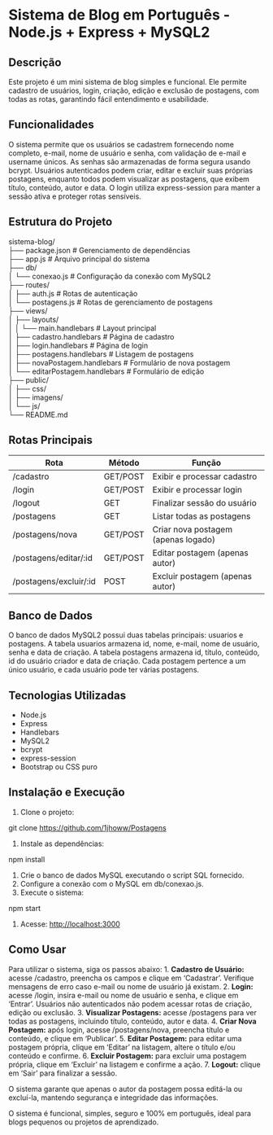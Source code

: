 # Sistema de Blog em Português - Node.js + Express + MySQL2

## Descrição

Este projeto é um mini sistema de blog simples e funcional. Ele permite cadastro de usuários, login, criação, edição e exclusão de postagens, com todas as rotas, garantindo fácil entendimento e usabilidade.

## Funcionalidades

O sistema permite que os usuários se cadastrem fornecendo nome completo, e-mail, nome de usuário e senha, com validação de e-mail e username únicos. As senhas são armazenadas de forma segura usando bcrypt. Usuários autenticados podem criar, editar e excluir suas próprias postagens, enquanto todos podem visualizar as postagens, que exibem título, conteúdo, autor e data. O login utiliza express-session para manter a sessão ativa e proteger rotas sensíveis.

## Estrutura do Projeto

sistema-blog/  
├── package.json # Gerenciamento de dependências  
├── app.js # Arquivo principal do sistema  
├── db/  
│ └── conexao.js # Configuração da conexão com MySQL2  
├── routes/  
│ ├── auth.js # Rotas de autenticação  
│ └── postagens.js # Rotas de gerenciamento de postagens  
├── views/  
│ ├── layouts/  
│ │ └── main.handlebars # Layout principal  
│ ├── cadastro.handlebars # Página de cadastro  
│ ├── login.handlebars # Página de login  
│ ├── postagens.handlebars # Listagem de postagens  
│ ├── novaPostagem.handlebars # Formulário de nova postagem  
│ └── editarPostagem.handlebars # Formulário de edição  
├── public/  
│ ├── css/  
│ ├── imagens/  
│ └── js/  
└── README.md

## Rotas Principais

| Rota | Método | Função |
| --- | --- | --- |
| /cadastro | GET/POST | Exibir e processar cadastro |
| /login | GET/POST | Exibir e processar login |
| /logout | GET | Finalizar sessão do usuário |
| /postagens | GET | Listar todas as postagens |
| /postagens/nova | GET/POST | Criar nova postagem (apenas logado) |
| /postagens/editar/:id | GET/POST | Editar postagem (apenas autor) |
| /postagens/excluir/:id | POST | Excluir postagem (apenas autor) |

## Banco de Dados

O banco de dados MySQL2 possui duas tabelas principais: usuarios e postagens. A tabela usuarios armazena id, nome, e-mail, nome de usuário, senha e data de criação. A tabela postagens armazena id, título, conteúdo, id do usuário criador e data de criação. Cada postagem pertence a um único usuário, e cada usuário pode ter várias postagens.

## Tecnologias Utilizadas

- Node.js
- Express
- Handlebars
- MySQL2
- bcrypt
- express-session
- Bootstrap ou CSS puro

## Instalação e Execução

1. Clone o projeto:

git clone <https://github.com/1jhoww/Postagens>

1. Instale as dependências:

npm install

1. Crie o banco de dados MySQL executando o script SQL fornecido.
2. Configure a conexão com o MySQL em db/conexao.js.
3. Execute o sistema:

npm start

1. Acesse: <http://localhost:3000>

## Como Usar

Para utilizar o sistema, siga os passos abaixo: 1. **Cadastro de Usuário:** acesse /cadastro, preencha os campos e clique em ‘Cadastrar’. Verifique mensagens de erro caso e-mail ou nome de usuário já existam. 2. **Login:** acesse /login, insira e-mail ou nome de usuário e senha, e clique em ‘Entrar’. Usuários não autenticados não podem acessar rotas de criação, edição ou exclusão. 3. **Visualizar Postagens:** acesse /postagens para ver todas as postagens, incluindo título, conteúdo, autor e data. 4. **Criar Nova Postagem:** após login, acesse /postagens/nova, preencha título e conteúdo, e clique em ‘Publicar’. 5. **Editar Postagem:** para editar uma postagem própria, clique em ‘Editar’ na listagem, altere o título e/ou conteúdo e confirme. 6. **Excluir Postagem:** para excluir uma postagem própria, clique em ‘Excluir’ na listagem e confirme a ação. 7. **Logout:** clique em ‘Sair’ para finalizar a sessão.

O sistema garante que apenas o autor da postagem possa editá-la ou excluí-la, mantendo segurança e integridade das informações.

O sistema é funcional, simples, seguro e 100% em português, ideal para blogs pequenos ou projetos de aprendizado.